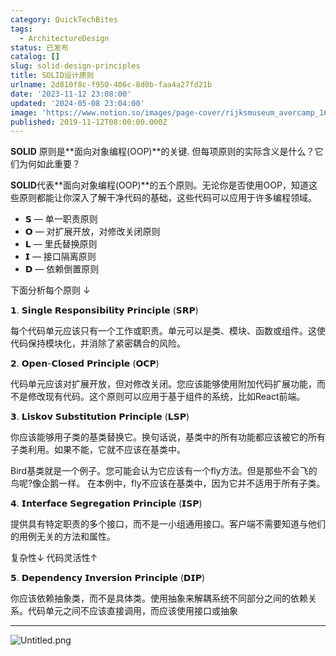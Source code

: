 ```yaml
---
category: QuickTechBites
tags:
  - ArchitectureDesign
status: 已发布
catalog: []
slug: solid-design-principles
title: SOLID设计原则
urlname: 2d810f8c-f950-406c-8d0b-faa4a27fd21b
date: '2023-11-12 23:08:00'
updated: '2024-05-08 23:04:00'
image: 'https://www.notion.so/images/page-cover/rijksmuseum_avercamp_1620.jpg'
published: 2019-11-12T08:00:00.000Z
---
```


**SOLID** 原则是**面向对象编程(OOP)**的关键. 但每项原则的实际含义是什么？它们为何如此重要？


**SOLID**代表**面向对象编程(OOP)**的五个原则。无论你是否使用OOP，知道这些原则都能让你深入了解干净代码的基础，这些代码可以应用于许多编程领域。

- 𝗦 — 单一职责原则
- 𝗢 — 对扩展开放，对修改关闭原则
- 𝗟 — 里氏替换原则
- 𝗜 — 接口隔离原则
- 𝗗 — 依赖倒置原则

下面分析每个原则 ↓


𝟭. 𝗦𝗶𝗻𝗴𝗹𝗲 𝗥𝗲𝘀𝗽𝗼𝗻𝘀𝗶𝗯𝗶𝗹𝗶𝘁𝘆 𝗣𝗿𝗶𝗻𝗰𝗶𝗽𝗹𝗲 (𝗦𝗥𝗣)


每个代码单元应该只有一个工作或职责。单元可以是类、模块、函数或组件。这使代码保持模块化，并消除了紧密耦合的风险。


𝟮. 𝗢𝗽𝗲𝗻-𝗖𝗹𝗼𝘀𝗲𝗱 𝗣𝗿𝗶𝗻𝗰𝗶𝗽𝗹𝗲 (𝗢𝗖𝗣)


代码单元应该对扩展开放，但对修改关闭。您应该能够使用附加代码扩展功能，而不是修改现有代码。这个原则可以应用于基于组件的系统，比如React前端。


𝟯. 𝗟𝗶𝘀𝗸𝗼𝘃 𝗦𝘂𝗯𝘀𝘁𝗶𝘁𝘂𝘁𝗶𝗼𝗻 𝗣𝗿𝗶𝗻𝗰𝗶𝗽𝗹𝗲 (𝗟𝗦𝗣)


你应该能够用子类的基类替换它。换句话说，基类中的所有功能都应该被它的所有子类利用。如果不能，它就不应该在基类中。


Bird基类就是一个例子。您可能会认为它应该有一个fly方法。但是那些不会飞的鸟呢?像企鹅一样。
在本例中，fly不应该在基类中，因为它并不适用于所有子类。


𝟰. 𝗜𝗻𝘁𝗲𝗿𝗳𝗮𝗰𝗲 𝗦𝗲𝗴𝗿𝗲𝗴𝗮𝘁𝗶𝗼𝗻 𝗣𝗿𝗶𝗻𝗰𝗶𝗽𝗹𝗲 (𝗜𝗦𝗣)


提供具有特定职责的多个接口，而不是一小组通用接口。客户端不需要知道与他们的用例无关的方法和属性。


复杂性↓
代码灵活性↑


𝟱. 𝗗𝗲𝗽𝗲𝗻𝗱𝗲𝗻𝗰𝘆 𝗜𝗻𝘃𝗲𝗿𝘀𝗶𝗼𝗻 𝗣𝗿𝗶𝗻𝗰𝗶𝗽𝗹𝗲 (𝗗𝗜𝗣)


你应该依赖抽象类，而不是具体类。使用抽象来解耦系统不同部分之间的依赖关系。代码单元之间不应该直接调用，而应该使用接口或抽象


---


![Untitled.png](https://prod-files-secure.s3.us-west-2.amazonaws.com/5d24fe63-e567-4804-86f9-9fdc62e13082/6fc4afd3-478b-4aaf-9884-0a3f8e406a71/Untitled.png?X-Amz-Algorithm=AWS4-HMAC-SHA256&X-Amz-Content-Sha256=UNSIGNED-PAYLOAD&X-Amz-Credential=ASIAZI2LB466SPHUJ552%2F20250324%2Fus-west-2%2Fs3%2Faws4_request&X-Amz-Date=20250324T053926Z&X-Amz-Expires=3600&X-Amz-Security-Token=IQoJb3JpZ2luX2VjEIz%2F%2F%2F%2F%2F%2F%2F%2F%2F%2FwEaCXVzLXdlc3QtMiJHMEUCIGojBXwh84q98xNUCnYa5GX5CF5lA%2BN%2FbulJEpsQUPEMAiEA3qBDjjxOe%2FyrFo6B9fE%2Fus0b%2BrXJPXTmYe0B5uRT1SgqiAQI5f%2F%2F%2F%2F%2F%2F%2F%2F%2F%2FARAAGgw2Mzc0MjMxODM4MDUiDAidfoZxYqk2v%2F5%2FgCrcA9AQZMVRm128ylv%2B0xar16YcCgOGCPecDhfNvOrpEOJ%2Ff70Do2aM1Ak4hy1yM6iyhJ6o%2FAR5XJ%2BxQskhlK5kl0%2FoQxv2UUWomPBKx2aQqqWZcgsZBJitiK7zZwq7ZACKSVBDsRN%2Bhq53o9k4%2BR2zy0%2BJ2qPwx611T7oFgiexOG%2Fo5by4wwN9TN5ix%2FRlaJ91Fx4OIImwhw3yJz%2FtuARh7Ffo0ybUstxuSCZWzbnIc3PXlswpxd5DOJYU5bnFjzhuaK%2F5r6msWX77LExC8gGu56u581KRAJC7x2zlWR%2BQG540CEwBIPPrv%2BGnJwUYcyHfEKTp%2FbE18EXNdM4660PG85IJI7KeXPF4ZvJm2ZBeHY7u6wMUB8ElEYM6oXKA8N2LO%2BCuN7Tuo5nd1sJ1Wyk825F5mSDA3xtGMFjatKC1w5JTh%2Bj9HKzm85xtcD9OuBoXT7VQ5IvIbTV5chahOxyIVTMIyFdxx1WGGYaOMF0Kn1NJd9ndAI5r00Zow0mNME3y0i4ZuwZUslY2ViqUiidUJlrLE8UlrCd2PQd8dmQcYrs2if8QJScR5YhRlpOCv5kDAG50JnYanCcdGgFeSQkTd6uzEVQ18MFQKOHuGv59c9YlU00LZWdRShr%2BoWFHMOq2g78GOqUB%2F8%2F4K5QaNi783Z1kr%2BPlbR3Doi5Jo16WXy%2BW%2BCKPCpZuqT9PXmUQd6diXOpc9i%2BKwDsP0UsWAbKZxEN8t3HfgbYh5HT1ERz3ZDGEdyWU2Wl7oQ7jDB%2Ff6nXaLFt164x4fwOPj14l%2BGSWwlmmMog%2FNTEdDKLWWkFDDHQK0NPCrM1g52clTe8CQyRyLuZfacr6bcr%2BN2Bq2xpEvNpBrU3t5dMyMgog&X-Amz-Signature=ec5516d0e00ee6e5cd0abdcebf920737fa387e068fc1c38843e111ceaba492dc&X-Amz-SignedHeaders=host&x-id=GetObject)

